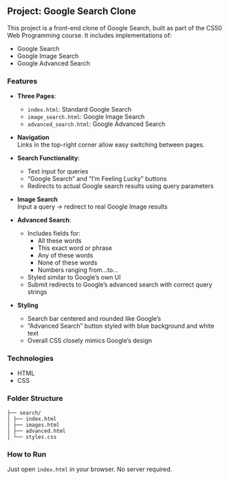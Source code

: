 ## Project: Google Search Clone

This project is a front-end clone of Google Search, built as part of the CS50 Web Programming course. It includes implementations of:

- Google Search
- Google Image Search
- Google Advanced Search

### Features

- **Three Pages**:
  - `index.html`: Standard Google Search
  - `image_search.html`: Google Image Search
  - `advanced_search.html`: Google Advanced Search

- **Navigation**  
  Links in the top-right corner allow easy switching between pages.

- **Search Functionality**:
  - Text input for queries
  - “Google Search” and “I’m Feeling Lucky” buttons
  - Redirects to actual Google search results using query parameters

- **Image Search**  
  Input a query → redirect to real Google Image results

- **Advanced Search**:
  - Includes fields for:
    - All these words
    - This exact word or phrase
    - Any of these words
    - None of these words
    - Numbers ranging from...to...
  - Styled similar to Google’s own UI
  - Submit redirects to Google’s advanced search with correct query strings

- **Styling**
  - Search bar centered and rounded like Google’s
  - “Advanced Search” button styled with blue background and white text
  - Overall CSS closely mimics Google’s design

### Technologies

- HTML
- CSS

### Folder Structure
```text
├── search/
│ ├── index.html
│ ├── images.html
│ ├── advanced.html
│ └── styles.css
```

### How to Run

Just open `index.html` in your browser. No server required.

